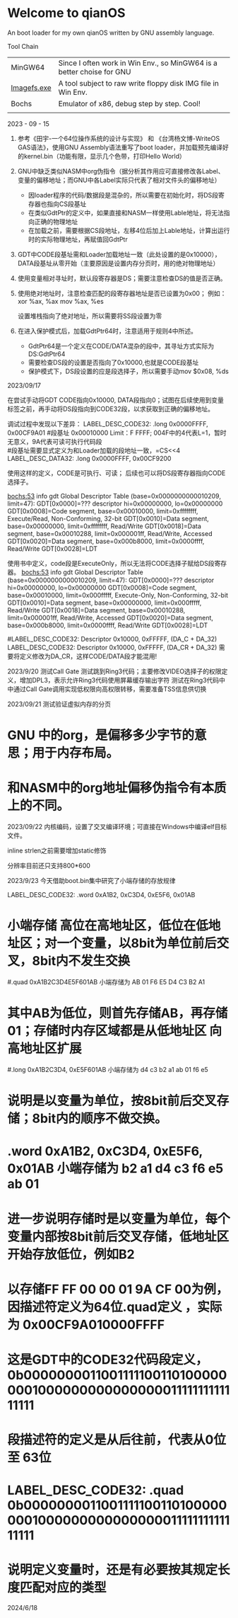 # Welcome to qianOS
An boot loader for my own qianOS written by GNU assembly language.

Tool Chain

|             |                                                              |      |
| :---------- | :----------------------------------------------------------- | ---- |
| MinGW64     | Since I often work in Win Env., so MinGW64 is a better choise for GNU |      |
| [Imagefs.exe](https://github.com/henck/imagefs) | A tool subject to raw write floppy disk IMG file in Win Env.   |      |
| Bochs       | Emulator of x86, debug step by step. Cool!                   |      |
|             |                                                              |      |

2023 - 09 - 15

1. 参考《田宇-一个64位操作系统的设计与实现》 和 《台湾杨文博-WriteOS GAS语法》，使用GNU Assembly语法重写了boot loader，并加载预先编译好的kernel.bin（功能有限，显示几个色带，打印Hello World）

2. GNU中缺乏类似NASM中org伪指令（据分析其作用应可直接修改各Label、变量的偏移地址；而GNU中各Label实际只代表了相对文件头的偏移地址）
   - 因loader程序的代码/数据段是混杂的，所以需要在初始化时，将DS段寄存器也指向CS段基址
   - 在类似GdtPtr的定义中，如果直接和NASM一样使用Lable地址，将无法指向正确的物理地址
   - 在加载之前，需要根据CS段地址，左移4位后加上Lable地址，计算出运行时的实际物理地址，再赋值回GdtPtr

3. GDT中CODE段基址需和Loader加载地址一致（此处设置的是0x10000），DATA段基址从零开始（主要原因是设置内存分页时，用的绝对物理地址）

4. 使用变量相对寻址时，默认段寄存器是DS；需要注意检查DS的值是否正确。
5. 使用绝对地址时，注意检查匹配的段寄存器地址是否已设置为0x00； 例如：
        xor %ax, %ax
        mov %ax, %es

    设置堆栈指向了绝对地址，所以需要将SS段设置为零

6. 在进入保护模式后，加载GdtPtr64时，注意适用于规则4中所述。
   - GdtPtr64是一个定义在CODE/DATA混杂的段中，其寻址方式实际为DS:GdtPtr64
   - 需要检查DS段的设置是否指向了0x10000,也就是CODE段基址
   - 保护模式下，DS段设置的应是段选择子，所以需要手动mov $0x08, %ds


2023/09/17

在尝试手动将GDT CODE指向0x10000, DATA段指向0；试图在后续使用到变量标签之前，再手动将DS段指向到CODE32段，以求获取到正确的偏移地址。

调试过程中发现以下差异：
LABEL_DESC_CODE32: .long 0x0000FFFF, 0x00CF9A01
	#段基址 0x00010000  Limit：F FFFF; 004F中的4代表L=1，暂时无意义，9A代表可读可执行代码段		
	#段基址需要显式定义为和Loader加载的段地址一致，=CS<<4
LABEL_DESC_DATA32: .long 0x0000FFFF, 0x00CF9200

使用这样的定义，CODE是可执行、可读； 后续也可以将DS段寄存器指向CODE选择子。

<bochs:53> info gdt
Global Descriptor Table (base=0x0000000000010209, limit=47):
GDT[0x0000]=??? descriptor hi=0x00000000, lo=0x00000000
GDT[0x0008]=Code segment, base=0x00010000, limit=0xffffffff, Execute/Read, Non-Conforming, 32-bit
GDT[0x0010]=Data segment, base=0x00000000, limit=0xffffffff, Read/Write
GDT[0x0018]=Data segment, base=0x00010288, limit=0x000001ff, Read/Write, Accessed
GDT[0x0020]=Data segment, base=0x000b8000, limit=0x0000ffff, Read/Write
GDT[0x0028]=LDT

使用书中定义，code段是ExecuteOnly，所以无法将CODE选择子赋给DS段寄存器。
<bochs:53> info gdt
Global Descriptor Table (base=0x0000000000010209, limit=47):
GDT[0x0000]=??? descriptor hi=0x00000000, lo=0x00000000
GDT[0x0008]=Code segment, base=0x00010000, limit=0x000fffff, Execute-Only, Non-Conforming, 32-bit
GDT[0x0010]=Data segment, base=0x00000000, limit=0x000fffff, Read/Write
GDT[0x0018]=Data segment, base=0x00010288, limit=0x000001ff, Read/Write, Accessed
GDT[0x0020]=Data segment, base=0x000b8000, limit=0x0000ffff, Read/Write
GDT[0x0028]=LDT

#LABEL_DESC_CODE32:  Descriptor  0x10000,       0xFFFFF, (DA_C + DA_32)
LABEL_DESC_CODE32:  Descriptor  0x10000,       0xFFFFF, (DA_CR + DA_32)
需要将定义修改为DA_CR，这样CODE/DATA段才能混用!

2023/9/20
测试Call Gate
测试跳到Ring3代码；主要修改VIDEO选择子的权限定义，增加DPL3，表示允许Ring3代码使用屏幕缓存输出字符
测试在Ring3代码中中通过Call Gate调用实现低权限向高权限转移，需要准备TSS信息供切换

2023/09/21
测试验证虚拟内存的分页

# GNU 中的org，是偏移多少字节的意思；用于内存布局。
# 和NASM中的org地址偏移伪指令有本质上的不同。

2023/09/22
内核编码，设置了交叉编译环境；可直接在Windows中编译elf目标文件。

inline strlen之前需要增加static修饰

分辨率目前还只支持800*600

2023/9/23
今天借助boot.bin集中研究了小端存储的存放规律

LABEL_DESC_CODE32: .word 0xA1B2, 0xC3D4, 0xE5F6, 0x01AB
# 小端存储 高位在高地址区，低位在低地址区；对一个变量，以8bit为单位前后交叉，8bit内不发生交换
#.quad 0xA1B2C3D4E5F601AB 小端存储为 AB 01 F6 E5 D4 C3 B2 A1
#           其中AB为低位，则首先存储AB，再存储01；存储时内存区域都是从低地址区 向 高地址区扩展
#.long 0xA1B2C3D4, 0xE5F601AB 小端存储为 d4 c3 b2 a1 ab 01 f6 e5
# 说明是以变量为单位，按8bit前后交叉存储；8bit内的顺序不做交换。
# .word 0xA1B2, 0xC3D4, 0xE5F6, 0x01AB 小端存储为 b2 a1 d4 c3 f6 e5 ab 01
# 进一步说明存储时是以变量为单位，每个变量内部按8bit前后交叉存储，低地址区开始存放低位，例如B2
#
# 以存储FF FF 00 00 01 9A CF 00为例，因描述符定义为64位.quad定义 ，实际为 0x00CF9A010000FFFF
# 这是GDT中的CODE32代码段定义，0b0000000011001111100110100000000100000000000000001111111111111111
# 段描述符的定义是从后往前，代表从0位 至 63位
# LABEL_DESC_CODE32: .quad 0b0000000011001111100110100000000100000000000000001111111111111111
# 说明定义变量时，还是有必要按其规定长度匹配对应的类型

2024/6/18